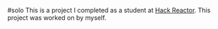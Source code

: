 #solo
This is a project I completed as a student at [Hack Reactor](http://hackreactor.com). This project was worked on by myself.
